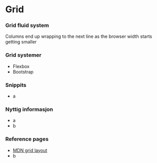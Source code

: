 # Grid

### Grid fluid system

Columns end up wrapping to the next line as the browser width starts getting smaller

### Grid systemer

- Flexbox
- Bootstrap

### Snippits

- a

### Nyttig informasjon

- a
- b

### Reference pages

- [MDN grid layout](https://developer.mozilla.org/en-US/docs/Web/CSS/CSS_Grid_Layout/Basic_Concepts_of_Grid_Layout)
- b
